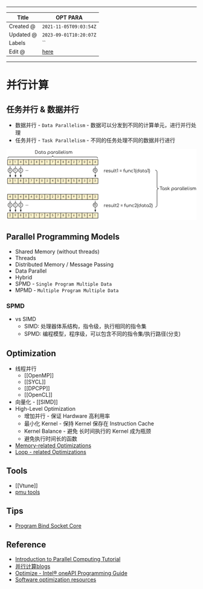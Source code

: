 -----

| Title     | OPT PARA                                            |
| --------- | --------------------------------------------------- |
| Created @ | `2021-11-05T09:03:54Z`                              |
| Updated @ | `2023-09-01T10:20:07Z`                              |
| Labels    | \`\`                                                |
| Edit @    | [here](https://github.com/junxnone/xwiki/issues/22) |

-----

# 并行计算

## 任务并行 & 数据并行

  - 数据并行 - `Data Parallelism` - 数据可以分发到不同的计算单元，进行并行处理
  - 任务并行 - `Task Parallelism` - 不同的任务处理不同的数据并行进行

![image](media/59bbd92c9fbeab14dc382e7ae1c0913eedaada7a.png)

## Parallel Programming Models

  - Shared Memory (without threads)
  - Threads
  - Distributed Memory / Message Passing
  - Data Parallel
  - Hybrid
  - SPMD - `Single Program Multiple Data`
  - MPMD - `Multiple Program Multiple Data`

### SPMD

  - vs SIMD
      - SIMD: 处理器体系结构，指令级，执行相同的指令集
      - SPMD: 编程模型，程序级，可以包含不同的指令集/执行路径(分支)

## Optimization

  - 线程并行
      - \[\[OpenMP\]\]
      - \[\[SYCL\]\]
      - \[\[DPCPP\]\]
      - \[\[OpenCL\]\]
  - 向量化 - \[\[SIMD\]\]
  - High-Level Optimization
      - 增加并行 - 保证 Hardware 高利用率
      - 最小化 Kernel - 保持 Kernel 保存在 Instruction Cache
      - Kernel Balance - 避免 长时间执行的 Kernel 成为瓶颈
      - 避免执行时间长的函数
  - [Memory-related Optimizations](/Memory_Optimizations)
  - [Loop - related Optimizations](/Loop_Optimizations)

## Tools

  - \[\[Vtune\]\]
  - [pmu tools](https://github.com/andikleen/pmu-tools)

## Tips

  - [Program Bind Socket Core](/Program_Bind_Socket_Core)

## Reference

  - [Introduction to Parallel Computing
    Tutorial](https://hpc.llnl.gov/training/tutorials/introduction-parallel-computing-tutorial)
  - [并行计算blogs](http://parallel.zhangjikai.com/)
  - [Optimize - Intel® oneAPI Programming
    Guide](https://www.intel.com/content/www/us/en/develop/documentation/oneapi-programming-guide/top/software-development-process/performance-tuning-cycle/optimize.html)
  - [Software optimization resources](https://www.agner.org/optimize/)

